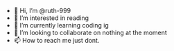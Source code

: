 - 👋 Hi, I’m @ruth-999
- 👀 I’m interested in reading
- 🌱 I’m currently learning coding ig
- 💞️ I’m looking to collaborate on nothing at the moment
- 📫 How to reach me just dont.

<!---
ruth-999/ruth-999 is a ✨ special ✨ repository because its `README.md` (this file) appears on your GitHub profile.
You can click the Preview link to take a look at your changes.
--->
